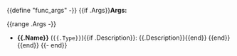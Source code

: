 {{define "func_args" -}}
{{if .Args}}**Args:**

{{range .Args -}}
 - **{{.Name}}** (`{{.Type}}`){{if .Description}}: {{.Description}}{{end}}
{{end}}
{{end}}
{{- end}}